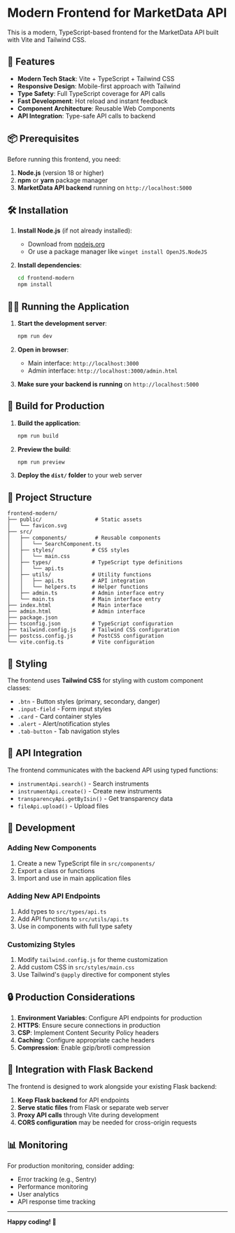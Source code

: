 # Modern Frontend for MarketData API

This is a modern, TypeScript-based frontend for the MarketData API built with Vite and Tailwind CSS.

## 🚀 Features

- **Modern Tech Stack**: Vite + TypeScript + Tailwind CSS
- **Responsive Design**: Mobile-first approach with Tailwind
- **Type Safety**: Full TypeScript coverage for API calls
- **Fast Development**: Hot reload and instant feedback
- **Component Architecture**: Reusable Web Components
- **API Integration**: Type-safe API calls to backend

## 📦 Prerequisites

Before running this frontend, you need:

1. **Node.js** (version 18 or higher)
2. **npm** or **yarn** package manager
3. **MarketData API backend** running on `http://localhost:5000`

## 🛠️ Installation

1. **Install Node.js** (if not already installed):
   - Download from [nodejs.org](https://nodejs.org/)
   - Or use a package manager like `winget install OpenJS.NodeJS`

2. **Install dependencies**:
   ```bash
   cd frontend-modern
   npm install
   ```

## 🏃‍♂️ Running the Application

1. **Start the development server**:
   ```bash
   npm run dev
   ```

2. **Open in browser**:
   - Main interface: `http://localhost:3000`
   - Admin interface: `http://localhost:3000/admin.html`

3. **Make sure your backend is running** on `http://localhost:5000`

## 🔧 Build for Production

1. **Build the application**:
   ```bash
   npm run build
   ```

2. **Preview the build**:
   ```bash
   npm run preview
   ```

3. **Deploy the `dist/` folder** to your web server

## 📁 Project Structure

```
frontend-modern/
├── public/                 # Static assets
│   └── favicon.svg
├── src/
│   ├── components/         # Reusable components
│   │   └── SearchComponent.ts
│   ├── styles/            # CSS styles
│   │   └── main.css
│   ├── types/             # TypeScript type definitions
│   │   └── api.ts
│   ├── utils/             # Utility functions
│   │   ├── api.ts         # API integration
│   │   └── helpers.ts     # Helper functions
│   ├── admin.ts           # Admin interface entry
│   └── main.ts            # Main interface entry
├── index.html             # Main interface
├── admin.html             # Admin interface
├── package.json
├── tsconfig.json          # TypeScript configuration
├── tailwind.config.js     # Tailwind CSS configuration
├── postcss.config.js      # PostCSS configuration
└── vite.config.ts         # Vite configuration
```

## 🎨 Styling

The frontend uses **Tailwind CSS** for styling with custom component classes:

- `.btn` - Button styles (primary, secondary, danger)
- `.input-field` - Form input styles
- `.card` - Card container styles
- `.alert` - Alert/notification styles
- `.tab-button` - Tab navigation styles

## 🔗 API Integration

The frontend communicates with the backend API using typed functions:

- `instrumentApi.search()` - Search instruments
- `instrumentApi.create()` - Create new instruments
- `transparencyApi.getByIsin()` - Get transparency data
- `fileApi.upload()` - Upload files

## 🧪 Development

### Adding New Components

1. Create a new TypeScript file in `src/components/`
2. Export a class or functions
3. Import and use in main application files

### Adding New API Endpoints

1. Add types to `src/types/api.ts`
2. Add API functions to `src/utils/api.ts`
3. Use in components with full type safety

### Customizing Styles

1. Modify `tailwind.config.js` for theme customization
2. Add custom CSS in `src/styles/main.css`
3. Use Tailwind's `@apply` directive for component styles

## 🔒 Production Considerations

1. **Environment Variables**: Configure API endpoints for production
2. **HTTPS**: Ensure secure connections in production
3. **CSP**: Implement Content Security Policy headers
4. **Caching**: Configure appropriate cache headers
5. **Compression**: Enable gzip/brotli compression

## 🤝 Integration with Flask Backend

The frontend is designed to work alongside your existing Flask backend:

1. **Keep Flask backend** for API endpoints
2. **Serve static files** from Flask or separate web server
3. **Proxy API calls** through Vite during development
4. **CORS configuration** may be needed for cross-origin requests

## 📊 Monitoring

For production monitoring, consider adding:

- Error tracking (e.g., Sentry)
- Performance monitoring
- User analytics
- API response time tracking

---

**Happy coding! 🚀**
